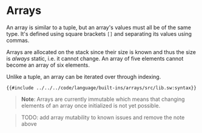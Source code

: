 # Arrays

An array is similar to a tuple, but an array's values must all be of the same type. It's defined using square brackets `[]` and separating its values using commas.

Arrays are allocated on the stack since their size is known and thus the size is _always_ static, i.e. it cannot change. An array of five elements cannot become an array of six elements.

Unlike a tuple, an array can be iterated over through indexing.

```sway
{{#include ../../../code/language/built-ins/arrays/src/lib.sw:syntax}}
```

> **Note**: Arrays are currently immutable which means that changing elements of an array once initialized is not yet possible.

> TODO: add array mutability to known issues and remove the note above
